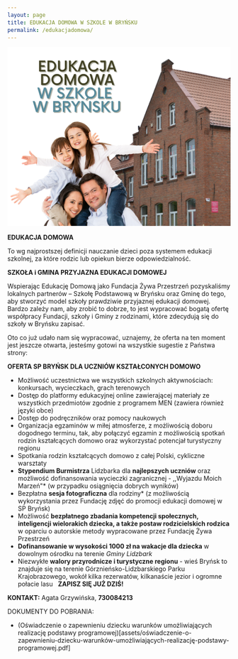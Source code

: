 ```yaml
---
layout: page
title: EDUKACJA DOMOWA W SZKOLE W BRYŃSKU
permalink: /edukacjadomowa/
---
```


![](/assets/12.png)

**EDUKACJA DOMOWA**

To wg najprostszej definicji nauczanie dzieci poza systemem edukacji szkolnej, za które rodzic lub opiekun bierze odpowiedzialność.

**SZKOŁA i GMINA PRZYJAZNA EDUKACJI DOMOWEJ**

Wspierając Edukację Domową jako Fundacja Żywa Przestrzeń pozyskaliśmy lokalnych partnerów – Szkołę Podstawową w Bryńsku oraz Gminę do tego, aby stworzyć model szkoły prawdziwie przyjaznej edukacji domowej. Bardzo zależy nam, aby zrobić to dobrze, to jest wypracować bogatą ofertę współpracy Fundacji, szkoły i Gminy z rodzinami, które zdecydują się do szkoły w Bryńsku zapisać.

Oto co już udało nam się wypracować, uznajemy, że oferta na ten moment jest jeszcze otwarta, jesteśmy gotowi na wszystkie sugestie z Państwa strony:



**OFERTA SP BRYŃSK DLA UCZNIÓW KSZTAŁCONYCH DOMOWO**

* Możliwość uczestnictwa we wszystkich szkolnych aktywnościach: konkursach, wycieczkach, grach terenowych
* Dostęp do platformy edukacyjnej online zawierającej materiały ze wszystkich przedmiotów zgodnie z programem MEN (zawiera również języki obce)
* Dostęp do podręczników oraz pomocy naukowych
* Organizacja egzaminów w miłej atmosferze, z możliwością doboru dogodnego terminu, tak, aby połączyć egzamin z możliwością spotkań rodzin kształcących domowo oraz wykorzystać potencjał turystyczny regionu
* Spotkania rodzin kształcących domowo z całej Polski, cykliczne warsztaty
* **Stypendium Burmistrza** Lidzbarka dla **najlepszych uczniów** oraz możliwość dofinansowania wycieczki zagranicznej - ,,Wyjazdu Moich Marzeń"* (w przypadku osiągnięcia dobrych wyników)
* Bezpłatna **sesja fotograficzna** dla rodziny* (z możliwością wykorzystania przez Fundację zdjęć do promocji edukacji domowej w SP Bryńsk)
* Możliwość **bezpłatnego zbadania kompetencji społecznych, inteligencji wielorakich dziecka, a także postaw rodzicielskich rodzica** w oparciu o autorskie metody wypracowane przez Fundację Żywa Przestrzeń
* **Dofinansowanie w wysokości 1000 zł na wakacje dla dziecka** w dowolnym ośrodku na terenie *Gminy Lidzbark*
* Niezwykłe **walory przyrodnicze i turystyczne regionu** - wieś Bryńsk to znajduje się na terenie Górznieńsko-Lidzbarskiego Parku Krajobrazowego, wokół kilka rezerwatów, kilkanaście jezior i ogromne połacie lasu
 
**ZAPISZ SIĘ JUŻ DZIŚ!**

**KONTAKT:** Agata Grzywińska, **730084213**

DOKUMENTY DO POBRANIA:

* (Oświadczenie o zapewnieniu dziecku warunków umożliwiających realizację podstawy programowej)[assets/oświadczenie-o-zapewnieniu-dziecku-warunków-umożliwiających-realizację-podstawy-programowej.pdf]
